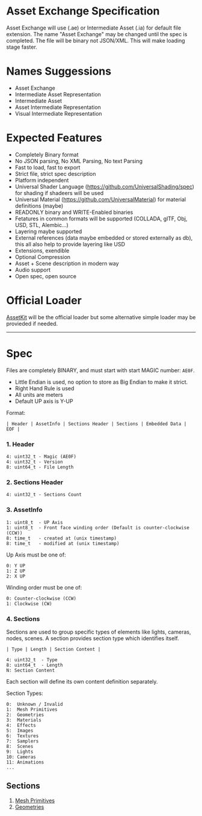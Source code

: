 # Asset Exchange Specification

Asset Exchange will use (.ae) or Intermediate Asset (.ia) for default file extension. The name "Asset Exchange" may be changed until the spec is completed. The file will be binary not JSON/XML. This will make loading stage faster.

# Names Suggessions

* Asset Exchange
* Intermediate Asset Representation
* Intermediate Asset
* Asset Intermediate Representation
* Visual Intermediate Representation

# Expected Features

* Completely Binary format
* No JSON parsing, No XML Parsing, No text Parsing
* Fast to load, fast to export
* Strict file, strict spec description 
* Platform independent
* Universal Shader Language (https://github.com/UniversalShading/spec) for shading if shadeers will be used
* Universal Material (https://github.com/UniversalMaterial) for material definitions (maybe)
* READONLY binary and WRITE-Enabled binaries
* Fetatures in common formats will be supported (COLLADA, glTF, Obj, USD, STL, Alembic...)
* Layering maybe supported
* External references (data maybe embedded or stored externally as db), this all also help to provide layering like USD
* Extensions, exendible
* Optional Compression
* Asset + Scene description in modern way
* Audio support
* Open spec, open source

# Official Loader

[AssetKit](https://github.com/recp/AssetKit) will be the official loader but some alternative simple loader may be provieded if needed.

---

# Spec

Files are completely BINARY, and must start with start MAGIC number: `AE0F`.

- Little Endian is used, no option to store as Big Endian to make it strict. 
- Right Hand Rule is used
- All units are meters
- Default UP axis is Y-UP

Format:

```
| Header | AssetInfo | Sections Header | Sections | Embedded Data | EOF |
```

### 1. Header

```
4: uint32_t - Magic (AE0F)
4: uint32_t - Version
8: uint64_t - File Length
```

### 2. Sections Header

```
4: uint32_t - Sections Count
```

### 3. AssetInfo

```
1: uint8_t  - UP Axis
1: uint8_t  - Front face winding order (Default is counter-clockwise (CCW))
8: time_t   - created at (unix timestamp)
8: time_t   - modified at (unix timestamp)
```

Up Axis must be one of:

```
0: Y UP
1: Z UP
2: X UP
```

Winding order must be one of:

```
0: Counter-clockwise (CCW)
1: Clockwise (CW)
```

### 4. Sections

Sections are used to group specific types of elements like lights, cameras, nodes, scenes. A section provides section type which identifies itself.

```
| Type | Length | Section Content |
```

```
4: uint32_t  - Type
8: uint64_t  - Length
N: Section Content
```

Each section will define its own content definition separately.

Section Types:

```
0:  Unknown / Invalid
1:  Mesh Primitives
2:  Geometries
3:  Materials
4:  Effects
5:  Images
6:  Textures
7:  Samplers
8:  Scenes
9:  Lights
10: Cameras
11: Animations
...
```

## Sections

1. [Mesh Primitives](sections/mesh.prim.md)
2. [Geometries](sections/geometries.md)

